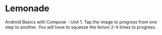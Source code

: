 # Lemonade
Android Basics with Compose - Unit 1.
Tap the image to progress from one step to another.
You will have to squeeze the lemon 2-4 times to progress.
